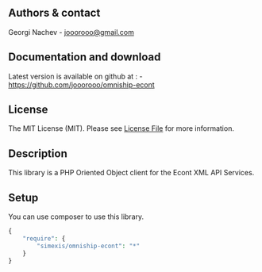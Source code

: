     
## Authors & contact


Georgi Nachev
    - jooorooo@gmail.com

    
## Documentation and download


Latest version is available on github at :
    - https://github.com/jooorooo/omniship-econt


## License

The MIT License (MIT). Please see [License File](LICENSE.md) for more information.


## Description


This library is a PHP Oriented Object client for the Econt XML API Services.


## Setup 

You can use composer to use this library.

```php
{
    "require": {
		"simexis/omniship-econt": "*"
    }
}
```

